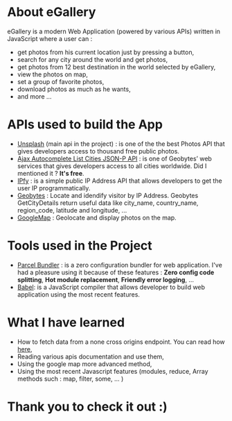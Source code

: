 # About eGallery

eGallery is a modern Web Application (powered by various APIs) written in JavaScript where a user can :

- get photos from his current location just by pressing a button,
- search for any city around the world and get photos,
- get photos from 12 best destination in the world selected by eGallery,
- view the photos on map,
- set a group of favorite photos,
- download photos as much as he wants,
- and more ...

# APIs used to build the App

- [Unsplash](https://www.unsplash.com/) (main api in the project) : is one of the the best Photos API that gives developers access to thousand free public photos.
- [Ajax Autocomplete List Cities JSON-P API](http://geobytes.com/free-ajax-cities-jsonp-api/) : is one of Geobytes’ web services that gives developers access to all cities worldwide. Did I mentioned it ? **It's free**.
- [IPfy](https://www.ipify.org/) : is a simple public IP Address API that allows developers to get the user IP programmatically.
- [Geobytes](http://getcitydetails.geobytes.com/) : Locate and idendify visitor by IP Address. Geobytes GetCityDetails return useful data like city_name, country_name, region_code, latitude and longitude, ...
- [GoogleMap](https://developers.google.com/maps/documentation/javascript/adding-a-google-map) : Geolocate and display photos on the map.

# Tools used in the Project

- [Parcel Bundler](https://en.parceljs.org/) : is a zero configuration bundler for web application. I've had a pleasure using it because of these features : **Zero config code splitting**, **Hot module replacement**, **Friendly error logging**, ...
- [Babel](https://babeljs.io/): is a JavaScript compiler that allows developer to build web application using the most recent features.

# What I have learned

- How to fetch data from a none cross origins endpoint. You can read how [here](https://cors-anywhere.herokuapp.com/),
- Reading various apis documentation and use them,
- Using the google map more advanced method,
- Using the most recent Javascript features (modules, reduce, Array methods such : map, filter, some, ... )

# Thank you to check it out :)
